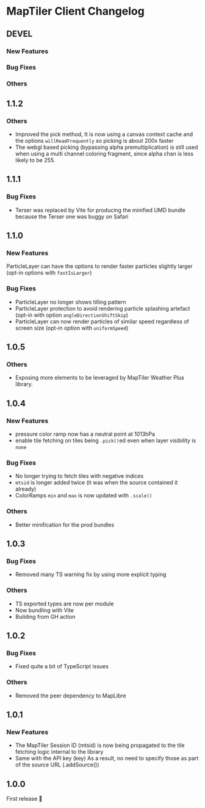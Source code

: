 # MapTiler Client Changelog

## DEVEL
### New Features
### Bug Fixes
### Others

## 1.1.2
### Others
- Improved the pick method, It is now using a canvas context cache and the options `willReadFrequently` so picking is about 200x faster
- The webgl based picking (bypassing alpha premultiplication) is still used when using a multi channel coloring fragment, since alpha chan is less likely to be 255.

## 1.1.1
### Bug Fixes
- Terser was replaced by Vite for producing the minified UMD bundle because the Terser one was buggy on Safari

## 1.1.0
### New Features
ParticleLayer can have the options to render faster particles slightly larger (opt-in options with `fastIsLarger`)
### Bug Fixes
- ParticleLayer no longer shows tilling pattern
- ParticleLayer protection to avoid rendering particle splashing artefact (opt-in with option `angleDirectionShiftSkip`)
- ParticleLayer can now render particles of similar speed regardless of screen size (opt-in option with `uniformSpeed`)

## 1.0.5
### Others
- Exposing more elements to be leveraged by MapTiler Weather Plus library.

## 1.0.4
### New Features
- pressure color ramp now has a neutral point at 1013hPa
- enable tile fetching on tiles being `.pick()`ed even when layer visibility is `none`
### Bug Fixes
- No longer trying to fetch tiles with negative indices
- `mtsid` is longer added twice (it was when the source contained it already)
- ColorRamps `min` and `max` is now updated with `.scale()`
### Others
- Better minification for the prod bundles

## 1.0.3
### Bug Fixes
- Removed many TS warning fix by using more explicit typing
### Others
- TS exported types are now per module
- Now bundling with Vite
- Building from GH action

## 1.0.2
### Bug Fixes
- Fixed quite a bit of TypeScript issues
### Others
- Removed the peer dependency to MapLibre

## 1.0.1
### New Features
- The MapTiler Session ID (mtsid) is now being propagated to the tile fetching logic internal to the library
- Same with the API key (key)
As a result, no need to specify those as part of the source URL (.addSource())

## 1.0.0
First release 🎉